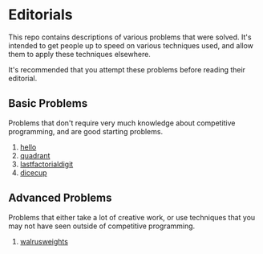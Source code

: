 # Editorials

This repo contains descriptions of various problems that were solved. It's intended to get people up to speed on various techniques used, and allow them to apply these techniques elsewhere.

It's recommended that you attempt these problems before reading their editorial.

## Basic Problems

Problems that don't require very much knowledge about competitive programming, and are good starting problems.

1. [hello](./hello.md)
2. [quadrant](./quadrant.md)
3. [lastfactorialdigit](./lastfactorialdigit.md)
4. [dicecup](./dicecup.md)

## Advanced Problems 

Problems that either take a lot of creative work, or use techniques that you may not have seen outside of competitive programming.

1. [walrusweights](./walrusweights.md)
